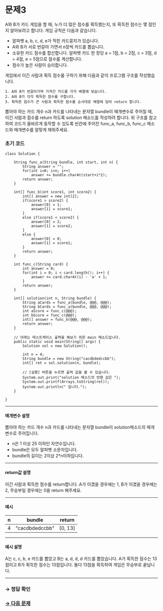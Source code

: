 # 문제3

 A와 B가 카드 게임을 할 때, 누가 더 많은 점수를 획득했는지, 또 획득한 점수는 몇 점인지 알아보려고 합니다. 게임 규칙은 다음과 같습니다.

* 알파벳 a, b, c, d, e가 적힌 카드뭉치가 있습니다.
* A와 B가 서로 번갈아 가면서 n장씩 카드를 뽑습니다.
* 소유한 카드 점수를 합산합니다. 알파벳 카드 한 장당 a = 1점, b = 2점, c = 3점, d = 4점, e = 5점으로 점수를 계산합니다.
* 점수가 높은 사람이 승리합니다.

게임에서 이긴 사람과 획득 점수를 구하기 위해 다음과 같이 프로그램 구조를 작성했습니다.

```
1. A와 B가 번갈아가며 가져간 카드를 각각 배열에 넣습니다.
2. A와 B가 각각 획득한 점수를 구합니다.
3. 획득한 점수가 큰 사람과 획득한 점수를 순서대로 배열에 담아 return 합니다.
```

뽑아야 하는 카드 개수 n과 카드를 나타내는 문자열 bundle이 매개변수로 주어질 때, 이긴 사람과 점수를 return 하도록 solution 메소드를 작성하려 합니다. 위 구조를 참고하여 코드가 올바르게 동작할 수 있도록 빈칸에 주어진 func_a, func_b, func_c 메소드와 매개변수를 알맞게 채워주세요.

### 초기 코드

```
class Solution {

	String func_a(String bundle, int start, int n) {
	    String answer = "";
	    for(int i=0; i<n; i++)
	        answer += bundle.charAt(start+i*2);
	    return answer;
	}
	
	int[] func_b(int score1, int score2) {
	    int[] answer = new int[2];
	    if(score1 > score2) {
	        answer[0] = 1;
	        answer[1] = score1;
	    }
	    else if(score1 < score2) {
	        answer[0] = 2;
	        answer[1] = score2;
	    }
	    else {
	        answer[0] = 0;
	        answer[1] = score1;
	    }
	    return answer;
	}
	
	int func_c(String card) {
	    int answer = 0;
	    for(int i = 0; i < card.length(); i++) {
	        answer += card.charAt(i) - 'a' + 1;
	    }
	    return answer;
	}
	
	int[] solution(int n, String bundle) {
	    String aCards = func_a(bundle, @@@, @@@);
	    String bCards = func_a(bundle, @@@, @@@);
	    int aScore = func_c(@@@);
	    int bScore = func_c(@@@);
	    int[] answer = func_b(@@@, @@@);
	    return answer;
	}
	
	// 아래는 테스트케이스 출력을 해보기 위한 main 메소드입니다.
	public static void main(String[] args) {
	    Solution sol = new Solution();
	
	    int n = 4;
	    String bundle = new String("cacdbdedccbb");
	    int[] ret = sol.solution(n, bundle);
	    
	    // [실행] 버튼을 누르면 출력 값을 볼 수 있습니다.
	    System.out.print("solution 메소드의 반환 값은 ");
	    System.out.printf(Arrays.toString(ret));
	    System.out.println(" 입니다.");
	}

}
```

---

#### 매개변수 설명
뽑아야 하는 카드 개수 n과 카드를 나타내는 문자열 bundle이 solution메소드의 매개변수로 주어집니다.

* n은 1 이상 25 이하인 자연수입니다.
* bundle은 모두 알파벳 소문자입니다.
* bundle의 길이는 2이상 2*n이하입니다.

---

#### return값 설명
이긴 사람과 획득한 점수를 return합니다.
A가 이겼을 경우에는 1, B가 이겼을 경우에는 2, 무승부일 경우에는 0을 return 해주세요.

---

#### 예시

| n | bundle | return |
|---|---|---|
| 4 | "cacdbdedccbb" | [0, 13] |

---

#### 예시 설명
A는 c, c, b, e 카드를 뽑았고 B는 a, d, d, d 카드를 뽑았습니다. A가 획득한 점수는 13점이고 B가 획득한 점수는 13점입니다. 둘다 13점을 획득하여 게임은 무승부로 끝납니다.

---

### → 정답 확인

### [→ 다음 문제](../no_04/ "COS Pro 2급 Java 4차 4번 문제")
